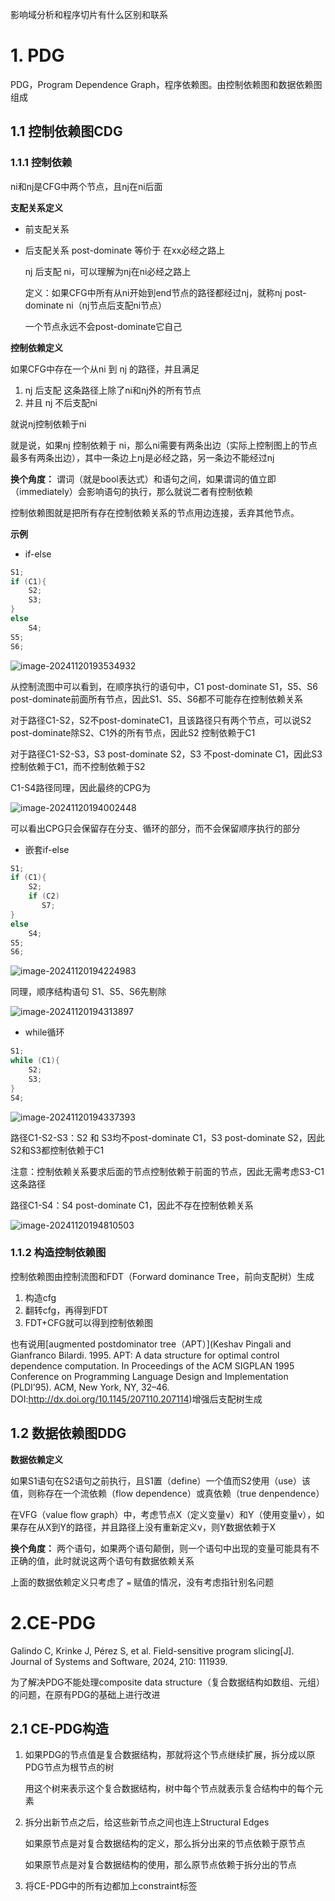 影响域分析和程序切片有什么区别和联系

# 1. PDG

PDG，Program Dependence Graph，程序依赖图。由控制依赖图和数据依赖图组成

## 1.1 控制依赖图CDG

### 1.1.1 控制依赖

ni和nj是CFG中两个节点，且nj在ni后面

**支配关系定义**

- 前支配关系

- 后支配关系 post-dominate 等价于 在xx必经之路上

  nj 后支配 ni，可以理解为nj在ni必经之路上

  定义：如果CFG中所有从ni开始到end节点的路径都经过nj，就称nj post-dominate ni（nj节点后支配ni节点）
  
  一个节点永远不会post-dominate它自己

**控制依赖定义**

如果CFG中存在一个从ni 到 nj 的路径，并且满足

1.  nj 后支配 这条路径上除了ni和nj外的所有节点
2. 并且 nj 不后支配ni

就说nj控制依赖于ni

就是说，如果nj 控制依赖于 ni，那么ni需要有两条出边（实际上控制图上的节点最多有两条出边），其中一条边上nj是必经之路，另一条边不能经过nj

**换个角度：** 谓词（就是bool表达式）和语句之间，如果谓词的值立即（immediately）会影响语句的执行，那么就说二者有控制依赖

控制依赖图就是把所有存在控制依赖关系的节点用边连接，丢弃其他节点。

**示例**

- if-else

```c
S1;
if (C1){
    S2;
    S3;
}
else
    S4;
S5;
S6;
```

![image-20241120193534932](images/2.程序切片/image-20241120193534932.png)

从控制流图中可以看到，在顺序执行的语句中，C1 post-dominate S1，S5、S6 post-dominate前面所有节点，因此S1、S5、S6都不可能存在控制依赖关系

对于路径C1-S2，S2不post-dominateC1，且该路径只有两个节点，可以说S2 post-dominate除S2、C1外的所有节点，因此S2 控制依赖于C1

对于路径C1-S2-S3，S3 post-dominate S2，S3 不post-dominate C1，因此S3 控制依赖于C1，而不控制依赖于S2

C1-S4路径同理，因此最终的CPG为

![image-20241120194002448](images/2.程序切片/image-20241120194002448.png)

可以看出CPG只会保留存在分支、循环的部分，而不会保留顺序执行的部分

- 嵌套if-else

```c
S1;
if (C1){
    S2;
    if (C2)
       S7;
}
else
    S4;
S5;
S6;
```

![image-20241120194224983](images/2.程序切片/image-20241120194224983.png)

同理，顺序结构语句 S1、S5、S6先剔除

![image-20241120194313897](images/2.程序切片/image-20241120194313897.png)

- while循环

```c
S1;
while (C1){
    S2;
    S3;
}
S4;
```

![image-20241120194337393](images/2.程序切片/image-20241120194337393.png)

路径C1-S2-S3：S2 和 S3均不post-dominate C1，S3 post-dominate S2，因此S2和S3都控制依赖于C1

注意：控制依赖关系要求后面的节点控制依赖于前面的节点，因此无需考虑S3-C1这条路径

路径C1-S4：S4 post-dominate C1，因此不存在控制依赖关系

![image-20241120194810503](images/2.程序切片/image-20241120194810503.png)

### 1.1.2 构造控制依赖图

控制依赖图由控制流图和FDT（Forward dominance Tree，前向支配树）生成

1. 构造cfg
2. 翻转cfg，再得到FDT
3. FDT+CFG就可以得到控制依赖图

也有说用[augmented postdominator tree（APT）](Keshav Pingali and Gianfranco Bilardi. 1995. APT: A data structure for optimal control dependence computation. In Proceedings of the ACM SIGPLAN 1995 Conference on Programming Language Design and Implementation (PLDI’95). ACM, New York, NY, 32–46. DOI:http://dx.doi.org/10.1145/207110.207114)增强后支配树生成

## 1.2 数据依赖图DDG

**数据依赖定义**

如果S1语句在S2语句之前执行，且S1置（define）一个值而S2使用（use）该值，则称存在一个流依赖（flow dependence）或真依赖（true denpendence）

在VFG（value flow graph）中，考虑节点X（定义变量v）和Y（使用变量v），如果存在从X到Y的路径，并且路径上没有重新定义v，则Y数据依赖于X

**换个角度：** 两个语句，如果两个语句颠倒，则一个语句中出现的变量可能具有不正确的值，此时就说这两个语句有数据依赖关系

上面的数据依赖定义只考虑了 `=`  赋值的情况，没有考虑指针别名问题

# 2.CE-PDG

Galindo C, Krinke J, Pérez S, et al. Field-sensitive program slicing[J]. Journal of Systems and Software, 2024, 210: 111939.

为了解决PDG不能处理composite data structure（复合数据结构如数组、元组）的问题，在原有PDG的基础上进行改进

## 2.1 CE-PDG构造

1. 如果PDG的节点值是复合数据结构，那就将这个节点继续扩展，拆分成以原PDG节点为根节点的树

   用这个树来表示这个复合数据结构，树中每个节点就表示复合结构中的每个元素

2. 拆分出新节点之后，给这些新节点之间也连上Structural Edges

   如果原节点是对复合数据结构的定义，那么拆分出来的节点依赖于原节点

   如果原节点是对复合数据结构的使用，那么原节点依赖于拆分出的节点

3. 将CE-PDG中的所有边都加上constraint标签





